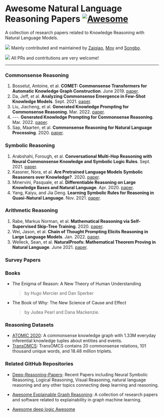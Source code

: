 # Awesome Natural Language Reasoning Papers [![Awesome](https://cdn.rawgit.com/sindresorhus/awesome/d7305f38d29fed78fa85652e3a63e154dd8e8829/media/badge.svg)](https://github.com/sindresorhus/awesome)

A collection of research papers related to Knowledge Reasoning with Natural Language Models. 

![](https://img.shields.io/github/last-commit/mengzaiqiao/awesome-natural-language-reasoning) Mainly contributed and maintained by [Zaiqiao](https://github.com/mengzaiqiao), [Moy](https://github.com/zhangdiey) and [Songbo](https://github.com/songbohu). 

![](https://img.shields.io/badge/PRs-Welcome-red) All PRs and contritutions are very welcome!

------

### Commonsense Reasoning
1. Bosselut, Antoine, et al. **COMET: Commonsense Transformers for Automatic Knowledge Graph Construction**. June 2019. [paper](http://arxiv.org/abs/1906.05317).
2. Da, Jeff, et al. **Analyzing Commonsense Emergence in Few-Shot Knowledge Models**. Sept. 2021. [paper](http://arxiv.org/abs/2101.00297).
3. Liu, Jiacheng, et al. **Generated Knowledge Prompting for Commonsense Reasoning**. Mar. 2022. [paper](http://arxiv.org/abs/2110.08387).
4. ---. **Generated Knowledge Prompting for Commonsense Reasoning**. Mar. 2022. [paper](http://arxiv.org/abs/2110.08387).
5. Sap, Maarten, et al. **Commonsense Reasoning for Natural Language Processing**. 2020. [paper](https://doi.org/10.18653/v1/2020.acl-tutorials.7).

### Symbolic Reasoning
1. Arabshahi, Forough, et al. **Conversational Multi-Hop Reasoning with Neural Commonsense Knowledge and Symbolic Logic Rules**. Sept. 2021. [paper](http://arxiv.org/abs/2109.08544).
2. Kassner, Nora, et al. **Are Pretrained Language Models Symbolic Reasoners over Knowledge?**. 2020. [paper](https://doi.org/10.18653/v1/2020.conll-1.45).
3. Minervini, Pasquale, et al. **Differentiable Reasoning on Large Knowledge Bases and Natural Language**. Apr. 2020. [paper](https://doi.org/10.1609/aaai.v34i04.5962).
4. Yang, Kaiyu, and Jia Deng. **Learning Symbolic Rules for Reasoning in Quasi-Natural Language**. Nov. 2021. [paper](http://arxiv.org/abs/2111.12038).

### Arithmetic Reasoning
1. Rabe, Markus Norman, et al. **Mathematical Reasoning via Self-Supervised Skip-Tree Training**. 2020. [paper](https://openreview.net/forum?id=YmqAnY0CMEy).
2. Wei, Jason, et al. **Chain of Thought Prompting Elicits Reasoning in Large Language Models**. Jan. 2022. [paper](http://arxiv.org/abs/2201.11903).
3. Welleck, Sean, et al. **NaturalProofs: Mathematical Theorem Proving in Natural Language**. June 2021. [paper](http://arxiv.org/abs/2104.01112).


### Survey Papers

### Books
- The Enigma of Reason: A New Theory of Human Understanding
  > by Hugo Mercier and Dan Sperber
- The Book of Why: The New Science of Cause and Effect
  > by Judea Pearl and Dana Mackenzie.

### Reasoning Datasets

- [ATOMIC 2020](https://allenai.org/data/atomic-2020): A commonsense knowledge graph with 1.33M everyday inferential knowledge tuples about entities and events.
- [TransOMCS](https://github.com/HKUST-KnowComp/TransOMCS): TransOMCS contains 20 commonsense relations, 101 thousand unique words, and 18.48 million triplets.

### Related GitHub Repositories
- [Deep-Reasoning-Papers](https://github.com/floodsung/Deep-Reasoning-Papers): Recent Papers including Neural Symbolic Reasoning, Logical Reasoning, Visual Reasoning, natural language reasoning and any other topics connecting deep learning and reasoning.

- [Awesome Explainable Graph Reasoning](https://github.com/AstraZeneca/awesome-explainable-graph-reasoning): A collection of research papers and software related to explainability in graph machine learning.

- [Awesome deep logic Awesome](https://github.com/ccclyu/awesome-deeplogic)

